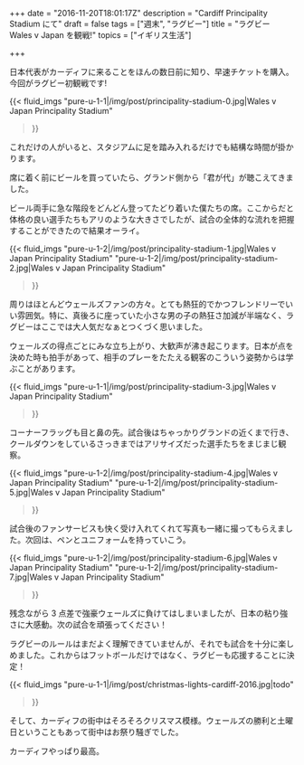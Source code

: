 +++
date = "2016-11-20T18:01:17Z"
description = "Cardiff Principality Stadium にて"
draft = false
tags = ["週末", "ラグビー"]
title = "ラグビー Wales v Japan を観戦!"
topics = ["イギリス生活"]

+++

日本代表がカーディフに来ることをほんの数日前に知り、早速チケットを購入。今回がラグビー初観戦です!

{{< fluid_imgs
  "pure-u-1-1|/img/post/principality-stadium-0.jpg|Wales v Japan Principality Stadium"
>}}

<!--more-->

これだけの人がいると、スタジアムに足を踏み入れるだけでも結構な時間が掛かります。

席に着く前にビールを買っていたら、グランド側から「君が代」が聴こえてきました。

ビール両手に急な階段をどんどん登ってたどり着いた僕たちの席。ここからだと体格の良い選手たちもアリのような大きさでしたが、試合の全体的な流れを把握することができたので結果オーライ。

{{< fluid_imgs
  "pure-u-1-2|/img/post/principality-stadium-1.jpg|Wales v Japan Principality Stadium"
  "pure-u-1-2|/img/post/principality-stadium-2.jpg|Wales v Japan Principality Stadium"
>}}

周りはほとんどウェールズファンの方々。とても熱狂的でかつフレンドリーでいい雰囲気。特に、真後ろに座っていた小さな男の子の熱狂さ加減が半端なく、ラグビーはここでは大人気だなぁとつくづく思いました。

ウェールズの得点ごとにみな立ち上がり、大歓声が沸き起こります。日本が点を決めた時も拍手があって、相手のプレーをたたえる観客のこういう姿勢からは学ぶことがあります。

{{< fluid_imgs
  "pure-u-1-1|/img/post/principality-stadium-3.jpg|Wales v Japan Principality Stadium"
>}}

コーナーフラッグも目と鼻の先。試合後はちゃっかりグランドの近くまで行き、クールダウンをしているさっきまではアリサイズだった選手たちをまじまじ観察。

{{< fluid_imgs
  "pure-u-1-2|/img/post/principality-stadium-4.jpg|Wales v Japan Principality Stadium"
  "pure-u-1-2|/img/post/principality-stadium-5.jpg|Wales v Japan Principality Stadium"
>}}

試合後のファンサービスも快く受け入れてくれて写真も一緒に撮ってもらえました。次回は、ペンとユニフォームを持っていこう。

{{< fluid_imgs
  "pure-u-1-2|/img/post/principality-stadium-6.jpg|Wales v Japan Principality Stadium"
  "pure-u-1-2|/img/post/principality-stadium-7.jpg|Wales v Japan Principality Stadium"
>}}

残念ながら 3 点差で強豪ウェールズに負けてはしまいましたが、日本の粘り強さに大感動。次の試合を頑張ってください！

ラグビーのルールはまだよく理解できていませんが、それでも試合を十分に楽しめました。これからはフットボールだけではなく、ラグビーも応援することに決定！

{{< fluid_imgs
  "pure-u-1-1|/img/post/christmas-lights-cardiff-2016.jpg|todo"
>}}

そして、カーディフの街中はそろそろクリスマス模様。ウェールズの勝利と土曜日ということもあって街中はお祭り騒ぎでした。

カーディフやっぱり最高。